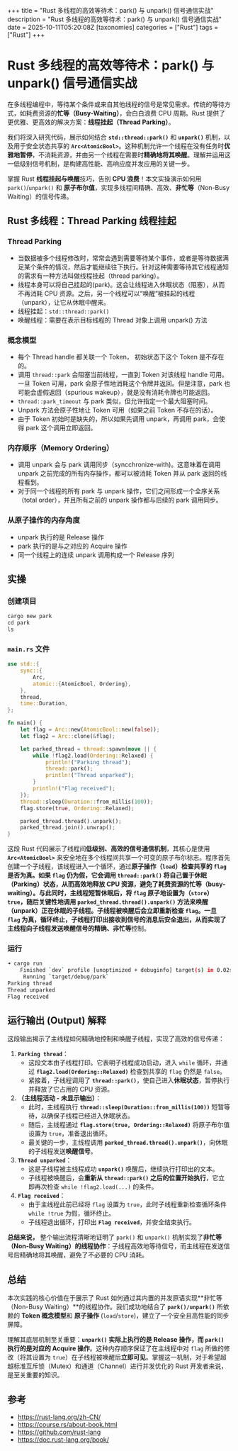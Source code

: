 +++
title = "Rust 多线程的高效等待术：park() 与 unpark() 信号通信实战"
description = "Rust 多线程的高效等待术：park() 与 unpark() 信号通信实战"
date = 2025-10-11T05:20:08Z
[taxonomies]
categories = ["Rust"]
tags = ["Rust"]
+++

<!-- more -->

# Rust 多线程的高效等待术：park() 与 unpark() 信号通信实战

在多线程编程中，等待某个条件或来自其他线程的信号是常见需求。传统的等待方式，如耗费资源的**忙等（Busy-Waiting）**，会白白浪费 CPU 周期。Rust 提供了更优雅、更高效的解决方案：**线程挂起（Thread Parking）**。

我们将深入研究代码，展示如何结合 **`std::thread::park()`** 和 **`unpark()`** 机制，以及用于安全状态共享的 **`Arc<AtomicBool>`**。这种机制允许一个线程在没有任务时**优雅地暂停**，不消耗资源，并由另一个线程在需要时**精确地将其唤醒**。理解并运用这一低级别信号机制，是构建高性能、高响应度并发应用的关键一步。

掌握 Rust **线程挂起与唤醒**技巧，告别 **CPU 浪费**！本文实操演示如何用 `park()`/`unpark()` 和 **原子布尔值**，实现多线程间精确、高效、**非忙等**（Non-Busy Waiting）的信号传递。

## Rust 多线程：Thread Parking 线程挂起

### Thread Parking

- 当数据被多个线程修改时，常常会遇到需要等待某个事件，或者是等待数据满足某个条件的情况，然后才能继续往下执行。针对这种需要等待其它线程通知的需求有一种方法叫做线程挂起（thread parking）。
- 线程本身可以将自己挂起的(park)。这会让线程进入休眠状态（阻塞），从而不再消耗 CPU 资源。之后，另一个线程可以“唤醒”被挂起的线程（unpark），让它从休眠中醒来。
- 线程挂起：`std::thread::park()`
- 唤醒线程：需要在表示目标线程的 Thread 对象上调用 unpark() 方法

### 概念模型

- 每个 Thread handle 都关联一个 Token， 初始状态下这个 Token 是不存在的。
- 调用 `thread::park` 会阻塞当前线程，一直到 Token 对该线程 handle 可用。一旦 Token 可用，park 会原子性地消耗这个令牌并返回。但是注意，park 也可能会虚假返回（spurious wakeup），就是没有消耗令牌也可能返回。
- `thread::park_timeout` 与 park 类似，但允许指定一个最大阻塞时间。
- Unpark 方法会原子性地让 Token 可用（如果之前 Token 不存在的话）。
- 由于 Token 初始时是缺失的，所以如果先调用 unpark，再调用 park，会使得 park 这个调用立即返回。

### 内存顺序（Memory Ordering）

- 调用 unpark 会与 park 调用同步（syncchronize-with)。这意味着在调用 unpark 之前完成的所有内存操作，都可以被消耗 Token 并从 park 返回的线程看到。
- 对于同一个线程的所有 park 与 unpark 操作，它们之间形成一个全序关系（total order），并且所有之前的 unpark 操作都与后续的 park 调用同步。

### 从原子操作的内存角度

- unpark 执行的是 Release 操作
- park 执行的是与之对应的 Acquire 操作
- 同一个线程上的连续 unpark 调用构成一个 Release 序列

## 实操

### 创建项目

```rust
cargo new park
cd park
ls
```

### `main.rs` 文件

```rust
use std::{
    sync::{
        Arc,
        atomic::{AtomicBool, Ordering},
    },
    thread,
    time::Duration,
};

fn main() {
    let flag = Arc::new(AtomicBool::new(false));
    let flag2 = Arc::clone(&flag);

    let parked_thread = thread::spawn(move || {
        while !flag2.load(Ordering::Relaxed) {
            println!("Parking thread");
            thread::park();
            println!("Thread unparked");
        }
        println!("Flag received");
    });
    thread::sleep(Duration::from_millis(100));
    flag.store(true, Ordering::Relaxed);

    parked_thread.thread().unpark();
    parked_thread.join().unwrap();
}

```

这段 Rust 代码展示了线程间**低级别、高效的信号通信机制**，其核心是使用 **`Arc<AtomicBool>`** 来安全地在多个线程间共享一个可变的原子布尔标志。程序首先创建一个子线程，该线程进入一个循环，通过**原子操作（`load`）**检查共享的 `flag` 是否为真。如果 `flag` 仍为假，它会调用 **`thread::park()`** 将自己置于**休眠（Parking）**状态，从而高效地释放 CPU 资源，避免了耗费资源的忙等（busy-waiting）。与此同时，主线程短暂休眠后，将 `flag` **原子地设置为（`store`）** `true`，随后关键性地调用 **`parked_thread.thread().unpark()`** 方法来**唤醒（unpark）**正在休眠的子线程。子线程被唤醒后会立即重新检查 `flag`。一旦 `flag` 为真，循环终止，子线程打印出接收到信号的消息后安全退出，从而实现了主线程向子线程发送唤醒信号的**精确、非忙等**控制。

### 运行

```bash
➜ cargo run
    Finished `dev` profile [unoptimized + debuginfo] target(s) in 0.02s
     Running `target/debug/park`
Parking thread
Thread unparked
Flag received
```

## 运行输出 (Output) 解释

这段输出揭示了主线程如何精确地控制和唤醒子线程，实现了高效的信号传递：

1. **`Parking thread`**：
   - 这段文本由子线程打印。它表明子线程成功启动，进入 `while` 循环，并通过 **`flag2.load(Ordering::Relaxed)`** 检查到共享的 `flag` 仍然是 `false`。
   - 紧接着，子线程调用了 **`thread::park()`**，使自己进入**休眠状态**，暂停执行并释放了它占用的 CPU 资源。
2. **（主线程活动 - 未显示输出）**：
   - 此时，主线程执行 **`thread::sleep(Duration::from_millis(100))`** 短暂等待，以确保子线程已经进入休眠状态。
   - 随后，主线程通过 **`flag.store(true, Ordering::Relaxed)`** 将原子布尔值设置为 `true`，准备退出循环。
   - 最关键的一步，主线程调用 **`parked_thread.thread().unpark()`**，向休眠的子线程发送**唤醒信号**。
3. **`Thread unparked`**：
   - 这是子线程被主线程成功 **`unpark()`** 唤醒后，继续执行打印出的文本。
   - 子线程被唤醒后，会**重新从 `thread::park()` 之后的位置开始执行**，它立即再次检查 `while !flag2.load(...)` 的条件。
4. **`Flag received`**：
   - 由于主线程此前已经将 `flag` 设置为 `true`，此时子线程重新检查循环条件 `while !true` 为假，循环终止。
   - 子线程退出循环，打印出 **`Flag received`**，并安全结束执行。

**总结来说，** 整个输出流程清晰地证明了 `park()` 和 `unpark()` 机制实现了**非忙等（Non-Busy Waiting）的线程协作**：子线程高效地等待信号，而主线程在发送信号后精确地将其唤醒，避免了不必要的 CPU 消耗。

## 总结

本次实践的核心价值在于展示了 Rust 如何通过其内置的并发原语实现**非忙等（Non-Busy Waiting）**的线程协作。我们成功地结合了 **`park()/unpark()`** 所依赖的 **Token 概念模型**和 **原子操作** (`load`/`store`)，建立了一个安全且高性能的同步屏障。

理解其底层机制至关重要：**`unpark()` 实际上执行的是 Release 操作，而 `park()` 执行的是对应的 Acquire 操作**。这种内存顺序保证了在主线程中对 `flag` 所做的修改（将其设置为 `true`）在子线程被唤醒后**立即可见**。掌握这一机制，对于希望超越标准互斥锁（Mutex）和通道（Channel）进行并发优化的 Rust 开发者来说，是至关重要的知识。

## 参考

- <https://rust-lang.org/zh-CN/>
- <https://course.rs/about-book.html>
- <https://github.com/rust-lang>
- <https://doc.rust-lang.org/book/>
